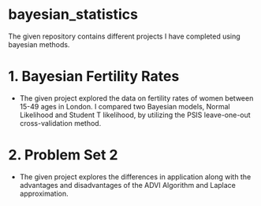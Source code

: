 # bayesian_statistics
The given repository contains different projects I have completed using bayesian methods. 

# 1. Bayesian Fertility Rates
- The given project explored the data on fertility rates of women between 15-49 ages in London. I compared two Bayesian models, Normal Likelihood and Student T likelihood, by utilizing the PSIS leave-one-out cross-validation method.

# 2. Problem Set 2
- The given project explores the differences in application along with the advantages and disadvantages of the ADVI Algorithm and Laplace approximation. 
